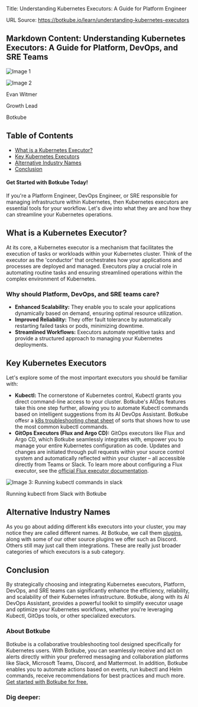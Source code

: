 Title: Understanding Kubernetes Executors: A Guide for Platform Engineer

URL Source: https://botkube.io/learn/understanding-kubernetes-executors

Markdown Content:
Understanding Kubernetes Executors: A Guide for Platform, DevOps, and SRE Teams
-------------------------------------------------------------------------------

![Image 1](https://cdn.prod.website-files.com/634fabb21508d6c9db9bc46f/65fdbe5e2b0c291bb5ec0536_Botkube%20BLOG%20Thumbnail%20(6).png)

![Image 2](https://cdn.prod.website-files.com/634fabb21508d6c9db9bc46f/64a86fdda4d8d06ce598598e_evan%20image.jpg)

Evan Witmer

Growth Lead

Botkube

Table of Contents
-----------------

*   [What is a Kubernetes Executor?](#what-is-a-kubernetes-executor--2)
*   [Key Kubernetes Executors](#key-kubernetes-executors-2)
*   [Alternative Industry Names](#alternative-industry-names-2)
*   [Conclusion](#conclusion-2)

#### Get Started with Botkube Today!

If you're a Platform Engineer, DevOps Engineer, or SRE responsible for managing infrastructure within Kubernetes, then Kubernetes executors are essential tools for your workflow. Let's dive into what they are and how they can streamline your Kubernetes operations.

**What is a Kubernetes Executor?**
----------------------------------

At its core, a Kubernetes executor is a mechanism that facilitates the execution of tasks or workloads within your Kubernetes cluster. Think of the executor as the 'conductor' that orchestrates how your applications and processes are deployed and managed. Executors play a crucial role in automating routine tasks and ensuring streamlined operations within the complex environment of Kubernetes.

### **Why should Platform, DevOps, and SRE teams care?**

*   **Enhanced Scalability:** They enable you to scale your applications dynamically based on demand, ensuring optimal resource utilization.
*   **Improved Reliability:** They offer fault tolerance by automatically restarting failed tasks or pods, minimizing downtime.
*   **Streamlined Workflows:** Executors automate repetitive tasks and provide a structured approach to managing your Kubernetes deployments.

**Key Kubernetes Executors**
----------------------------

Let's explore some of the most important executors you should be familiar with:

*   **Kubectl:** The cornerstone of Kubernetes control, Kubectl grants you direct command-line access to your cluster. Botkube's AIOps features take this one step further, allowing you to automate Kubectl commands based on intelligent suggestions from its AI DevOps Assistant. Botkube offesr a [k8s troubleshooting cheat sheet](https://botkube.io/learn/kubectl-cheat-sheet) of sorts that shows how to use the most common kubectl commands.
*   **GitOps Executors (Flux and Argo CD):** GitOps executors like Flux and Argo CD, which Botkube seamlessly integrates with, empower you to manage your entire Kubernetes configuration as code. Updates and changes are initiated through pull requests within your source control system and automatically reflected within your cluster – all accessible directly from Teams or Slack. To learn more about configuring a Flux executor, see the [official Flux executor documentation](https://docs.botkube.io/configuration/executor/flux).

![Image 3: Running kubectl commands in slack](https://cdn.prod.website-files.com/634fabb21508d6c9db9bc46f/6658cb6e3dc7864df243e182_kubectl%20help%20with%20botkube.png)

Running kubectl from Slack with Botkube

Alternative Industry Names
--------------------------

As you go about adding different k8s executors into your cluster, you may notice they are called different names. At Botkube, we call them [plugins](https://botkube.io/integrations), along with some of our other source plugins we offer such as Discord. Others still may just call them integrations. These are really just broader categories of which executors is a sub category.

**Conclusion**
--------------

By strategically choosing and integrating Kubernetes executors, Platform, DevOps, and SRE teams can significantly enhance the efficiency, reliability, and scalability of their Kubernetes infrastructure. Botkube, along with its AI DevOps Assistant, provides a powerful toolkit to simplify executor usage and optimize your Kubernetes workflows, whether you're leveraging Kubectl, GitOps tools, or other specialized executors.

### About Botkube

Botkube is a collaborative troubleshooting tool designed specifically for Kubernetes users. With Botkube, you can seamlessly receive and act on alerts directly within your preferred messaging and collaboration platforms like Slack, Microsoft Teams, Discord, and Mattermost. In addition, Botkube enables you to automate actions based on events, run kubectl and Helm commands, receive recommendations for best practices and much more. [Get started with Botkube for free.](https://app.botkube.io/)

### Dig deeper:
